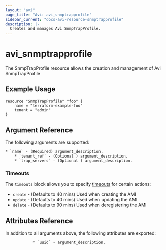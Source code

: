 ```yaml
---
layout: "avi"
page_title: "Avi: avi_snmptrapprofile"
sidebar_current: "docs-avi-resource-snmptrapprofile"
description: |-
  Creates and manages Avi SnmpTrapProfile.
---
```


# avi_snmptrapprofile

The SnmpTrapProfile resource allows the creation and management of Avi SnmpTrapProfile

## Example Usage

```hcl
resource "SnmpTrapProfile" "foo" {
    name = "terraform-example-foo"
    tenant = "admin"
}
```

## Argument Reference

The following arguments are supported:

    * `name` - (Required) argument_description.
        * `tenant_ref` - (Optional ) argument_description.
        * `trap_servers` - (Optional ) argument_description.

### Timeouts

The `timeouts` block allows you to specify [timeouts](https://www.terraform.io/docs/configuration/resources.html#timeouts) for certain actions:

* `create` - (Defaults to 40 mins) Used when creating the AMI
* `update` - (Defaults to 40 mins) Used when updating the AMI
* `delete` - (Defaults to 90 mins) Used when deregistering the AMI

## Attributes Reference

In addition to all arguments above, the following attributes are exported:

                * `uuid` - argument_description.
